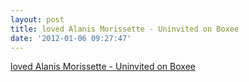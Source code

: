 ```yaml
---
layout: post
title: loved Alanis Morissette - Uninvited on Boxee
date: '2012-01-06 09:27:47'
---
```


<a href='http://b0x.ee/AbY63e'>loved Alanis Morissette - Uninvited on Boxee</a>